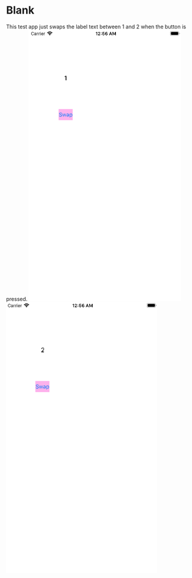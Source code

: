 #  Blank
This test app just swaps the label text between 1 and 2 when the button is pressed.
![screenshot 1](blank/images/1.png)
![screenshot 2](blank/images/2.png)
